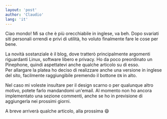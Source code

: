 ```yaml
---
layout: 'post'
author: 'Claudio'
lang: 'it'
---
```


Ciao mondo! Mi sa che è più orecchiabile in inglese, va beh.
Dopo svariati siti personali orrendi e privi di utilità, ho voluto finalmente fare le cose per bene.

La novità sostanziale è il blog, dove tratterò principalmente argomenti riguardanti Linux, software libero e privacy.
Ho da poco preordinato un Pinephone, quindi aspettatevi anche qualche articolo su di esso.  
Per allargare la platea ho deciso di realizzare anche una versione in inglese del sito, facilmente raggiungibile premendo il bottone `EN` in alto.

Nel caso mi voleste insultare per il design scarno o per qualunque altro motivo, potete farlo mandandomi un'email. 
Al momento non ho ancora implementato una sezione commenti, anche se ho in previsione di aggiungerla nei prossimi giorni.

A breve arriverà qualche articolo, alla prossima 😄

 

